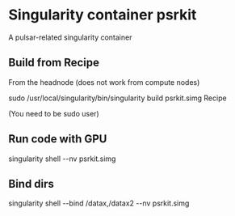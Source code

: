 # Singularity container psrkit

A pulsar-related singularity container

## Build from Recipe

From the headnode (does not work from compute nodes)

sudo /usr/local/singularity/bin/singularity build psrkit.simg Recipe

(You need to be sudo user)

## Run code with GPU

singularity shell --nv psrkit.simg

## Bind dirs

singularity shell --bind /datax,/datax2 --nv psrkit.simg

